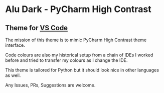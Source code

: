 # Alu Dark - PyCharm High Contrast 

## Theme for [VS Code](https://code.visualstudio.com/)

The mission of this theme is to mimic PyCharm High Contrast theme interface. 

Code colours are also my historical setup from a chain of IDEs I worked before and tried to transfer my colours 
as I change the IDE. 

This theme is tailored for Python but it should look nice in other languages as well.

Any Issues, PRs, Suggestions are welcome. 